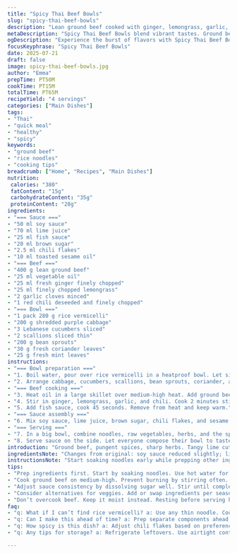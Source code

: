 ```yaml
---
title: "Spicy Thai Beef Bowls"
slug: "spicy-thai-beef-bowls"
description: "Lean ground beef cooked with ginger, lemongrass, garlic, and chilies. Rice vermicelli noodles soaked until tender. Crisp shredded purple cabbage, sliced Lebanese cucumbers, scallions, bean sprouts, fresh cilantro and mint leaves. Sauce made from soy, lime juice, fish sauce, brown sugar, and red curry paste. Ingredients rearranged and quantities adjusted. Chili flakes and toasted sesame oil swapped in for a twist. Quick to prepare with components combined for customized bowls by the diners."
metaDescription: "Spicy Thai Beef Bowls blend vibrant tastes. Ground beef, fresh herbs, crunchy veggies topped with zesty sauce makes a bowlful of flavors."
ogDescription: "Experience the burst of flavors with Spicy Thai Beef Bowls, featuring beef, fresh herbs, and zesty sauce all served in customizable bowls."
focusKeyphrase: "Spicy Thai Beef Bowls"
date: 2025-07-21
draft: false
image: spicy-thai-beef-bowls.jpg
author: "Emma"
prepTime: PT50M
cookTime: PT15M
totalTime: PT65M
recipeYield: "4 servings"
categories: ["Main Dishes"]
tags:
- "Thai"
- "quick meal"
- "healthy"
- "spicy"
keywords:
- "ground beef"
- "rice noodles"
- "cooking tips"
breadcrumb: ["Home", "Recipes", "Main Dishes"]
nutrition: 
 calories: "380"
 fatContent: "15g"
 carbohydrateContent: "35g"
 proteinContent: "28g"
ingredients:
- "=== Sauce ==="
- "50 ml soy sauce"
- "70 ml lime juice"
- "25 ml fish sauce"
- "20 ml brown sugar"
- "2.5 ml chili flakes"
- "10 ml toasted sesame oil"
- "=== Beef ==="
- "400 g lean ground beef"
- "25 ml vegetable oil"
- "25 ml fresh ginger finely chopped"
- "25 ml finely chopped lemongrass"
- "2 garlic cloves minced"
- "1 red chili deseeded and finely chopped"
- "=== Bowl ==="
- "1 pack 280 g rice vermicelli"
- "200 g shredded purple cabbage"
- "3 Lebanese cucumbers sliced"
- "2 scallions sliced thin"
- "200 g bean sprouts"
- "30 g fresh coriander leaves"
- "25 g fresh mint leaves"
instructions:
- "=== Bowl preparation ==="
- "1. Boil water, pour over rice vermicelli in a heatproof bowl. Let sit 4 minutes until soft. Drain, rinse with cold water. Cut into thirds. Set aside."
- "2. Arrange cabbage, cucumbers, scallions, bean sprouts, coriander, and mint on a large serving platter."
- "=== Beef cooking ==="
- "3. Heat oil in a large skillet over medium-high heat. Add ground beef, breaking it up with a wooden spoon. Cook until mostly browned, about 6 minutes."
- "4. Stir in ginger, lemongrass, garlic, and chili. Cook 2 minutes stirring constantly."
- "5. Add fish sauce, cook 45 seconds. Remove from heat and keep warm."
- "=== Sauce assembly ==="
- "6. Mix soy sauce, lime juice, brown sugar, chili flakes, and sesame oil in a small bowl. Stir until sugar dissolves."
- "=== Serving ==="
- "7. In a big bowl, combine noodles, raw vegetables, herbs, and the spiced beef."
- "8. Serve sauce on the side. Let everyone compose their bowl to taste."
introduction: "Ground beef, pungent spices, sharp herbs. Tangy lime cuts through richness. Noodles soften, soak up sauce. Crunch from cabbage and beansprouts. Mint and coriander fresh as a breeze. Each bite bursts flavors, spicy and citrusy. Make your bowl own way. Start with noodles. Pile on herbs, veg. Top with beef sizzling hot. Pour sauce generous or light. Quick soak. Stir fry then rest. Fast to serve but tastes like hours in kitchen. Simple, vibrant, no need to fuss. Thai street vibes in your kitchen. Chili flakes hit in sauce instead of curry paste for punch. Sesame oil adds nutty hint. All mixed textures, colors. Bold and bright. Sharing style. Four bowls, multiple ways. Eat immediately or save some sauce for later dipping. Easy to scale up or down."
ingredientsNote: "Changes from original: soy sauce reduced slightly; lime juice increased for sharper acidity. Fish sauce cut down for less saltiness. Brown sugar replaces plain to deepen sweetness. Added chili flakes swapped in place of Thai red curry paste to adjust heat profile, easier to find in store. Toasted sesame oil for nutty aroma instead of vegetable oil only. Ground beef reduced by 50 g balancing sauce ratio with less oil used. Vegetables pared back with slightly less cabbage and bean sprouts for streamlined bowl. Vermicelli shortened to 280 g allowing for noodle-heavy bites without overpowering fresh ingredients. Fresh herbs kept plentiful for vibrancy and brightness. Overall quantities adjusted to maintain balanced flavor while slightly reducing intense spice levels."
instructionsNote: "Start soaking noodles early while prepping other ingredients for efficient timing. Soak 1 min longer than original to ensure tender but not mushy noodles. Cook beef at medium-high instead of high, results in more even browning and less risk of overcooking the aromatics added later. Stir eggs, lemongrass, ginger, and chili well into beef evenly, cook 2 min extra to bloom flavors fully without burning garlic. Sauce stirred until sugar fully dissolved ensures smoother coating on noodles and meat. Serve sauce separately to allow guests freedom to adjust spiciness and tang. Garnish bowl with fresh herbs after discs of cool veg arranged on platter for visual appeal. Mix bowls just before serving to prevent sogginess. Leaving beef warm on low heat until serving helps flavors settle and meld. Cut noodles shorter for easier eating with chopsticks or forks, especially for kids or group setting. Spicy hints delivered by chili flakes instead of fresh chilies create steady background heat rather than sharp bursts."
tips:
- "Prep ingredients first. Start by soaking noodles. Use hot water for softening. Rinse cold after. Keeps them from sticking later. Vegetables shredded fine. Sizes matter in bowls. Each crunch counts."
- "Cook ground beef on medium-high. Prevent burning by stirring often. Add aromatics after some browning. Prevent garlic from turning bitter. Don’t rush the process. Let flavors bloom fully."
- "Adjust sauce consistency by dissolving sugar well. Stir until completely gone. A smooth sauce coats better. Set sauce aside till serving. Serves guests to portion as they wish. No soggy noodles."
- "Consider alternatives for veggies. Add or swap ingredients per season. Carrots or bell peppers could work. Fresh herbs are key. Don’t skimp on coriander and mint."
- "Don’t overcook beef. Keep it moist instead. Resting before serving helps meld the flavors. Warm but not hot. Serve bowls quickly for best texture. Timing crucial for crispy ingredients."
faq:
- "q: What if I can’t find rice vermicelli? a: Use any thin noodle. Cooking time varies. Adjust as necessary. Or try zucchini noodles. They add crunch."
- "q: Can I make this ahead of time? a: Prep separate components ahead. Noodles can stick. Store sauce separately. Beef too. Mix before serving."
- "q: How spicy is this dish? a: Adjust chili flakes based on preference. Start light then add more. Everybody likes it different. Easy to customize."
- "q: Any tips for storage? a: Refrigerate leftovers. Use airtight container. Consume within 2 days. Reheat gently. Noodles might dry out."

---
```

